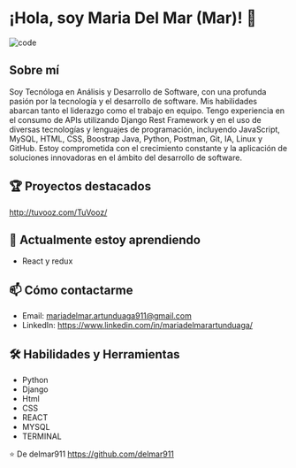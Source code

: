 # ¡Hola, soy Maria Del Mar (Mar)! 👋

![code](https://github.com/user-attachments/assets/95b5e0c6-0950-4d4b-b831-49c47f51f5b7)

## Sobre mí

Soy Tecnóloga en Análisis y Desarrollo de Software, con una profunda pasión por la tecnología y el desarrollo de software. Mis habilidades abarcan tanto el liderazgo como el trabajo en equipo. Tengo experiencia en el consumo de APIs utilizando Django Rest Framework y en el uso de diversas tecnologías y lenguajes de programación, incluyendo JavaScript, MySQL, HTML, CSS, Boostrap Java, Python, Postman, Git, IA, Linux y GitHub. Estoy comprometida con el crecimiento constante y la aplicación de soluciones innovadoras en el ámbito del desarrollo de software.

## 🏆 Proyectos destacados
http://tuvooz.com/TuVooz/

## 🌱 Actualmente estoy aprendiendo

- React y redux

## 📫 Cómo contactarme

- Email: mariadelmar.artunduaga911@gmail.com
- LinkedIn: https://www.linkedin.com/in/mariadelmarartunduaga/

## 🛠 Habilidades y Herramientas

- Python
- Django
- Html
- CSS
- REACT
- MYSQL
- TERMINAL
  
⭐️ De delmar911 https://github.com/delmar911
